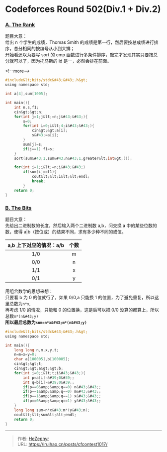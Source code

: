 # Codeforces Round 502(Div.1 &#43; Div.2)


### [A. The Rank](https://codeforces.com/contest/1017/problem/A)

题目大意：  
给出 n 个学生的成绩，Thomas Smith 的成绩是第一行，然后要按总成绩进行排序，总分相同的按编号从小到大排；  
开始看还以为要写 sort 的 cmp 函数进行多条件排序，敲完才发现其实只要按总分就可以了，因为托马斯的 id 是一，必然会排在前面。

&lt;!--more--&gt;

```c
#include&lt;bits/stdc&#43;&#43;.h&gt;
using namespace std;

int a[4],sum[1005];

int main(){
    int n,s,f1;
    cin&gt;&gt;n;
    for(int j=1;j&lt;=n;j&#43;&#43;){
        s=0;
        for(int i=0;i&lt;4;i&#43;&#43;){
            cin&gt;&gt;a[i];
            s&#43;=a[i];
        }
        sum[j]=s;
        if(j==1) f1=s;
    }
    sort(sum&#43;1,sum&#43;n&#43;1,greater&lt;int&gt;());

    for(int i=1;i&lt;=n;i&#43;&#43;)
        if(sum[i]==f1){
            cout&lt;&lt;i&lt;&lt;endl;
            break;
        }
    return 0;
}
```

### [B. The Bits](https://codeforces.com/contest/1017/problem/B)

题目大意：  
先给出二进制数的长度，然后输入两个二进制数 a,b，问交换 a 中的某些位数的数，使得 a|b（按位或）的结果不同，求有多少种不同的或值。

| a,b 上下对应的情况：a/b | 个数 |
| :---------------------: | :--: |
|           1/0           | m   |
|           0/0           | n   |
|           1/1           | x   |
|           0/1           | y   |

用组合数学的思想来想：  
只要看 b 为 0 的位就行了，如果 0/0,a 只能换 1 的位置，为了避免重复，所以这里总数为`n*x`,  
再考虑 1/0 的情况，只能和 0 的位置换，这是后可以把 0/0 没算的都算上，所以总数`m*(n&#43;y)`  
**所以最后总数为`sum=n*x&#43;m*(n&#43;y)`**

```c
#include&lt;bits/stdc&#43;&#43;.h&gt;
using namespace std;

int main(){
    long long n,m,x,y,t;
    n=m=x=y=0;
    char a[100005],b[100005];
    cin&gt;&gt;t;
    cin&gt;&gt;a&gt;&gt;b;
    for(int i=0;i&lt;t;i&#43;&#43;){
        int p=a[i]-&#39;0&#39;;
        int q=b[i]-&#39;0&#39;;
        if(p==0&amp;&amp;q==0) n&#43;&#43;;
        if(p==1&amp;&amp;q==0) m&#43;&#43;;
        if(p==1&amp;&amp;q==1) x&#43;&#43;;
        if(p==0&amp;&amp;q==1) y&#43;&#43;;
    }
    long long sum=n*x&#43;m*(y&#43;n);
    cout&lt;&lt;sum&lt;&lt;endl;
    return 0;
}
```


---

> 作者: [HeZephyr](https://github.com/HeZephyr)  
> URL: https://lruihao.cn/posts/cfcontest1017/  


